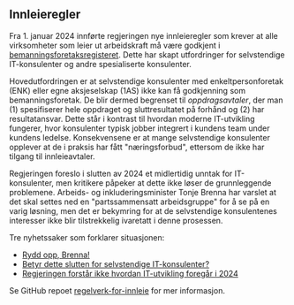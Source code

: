 ## Innleieregler

Fra 1. januar 2024 innførte regjeringen nye innleieregler som krever at alle virksomheter som leier ut arbeidskraft må være godkjent i [bemanningsforetaksregisteret](https://www.arbeidstilsynet.no/godkjenninger/godkjente-bemanningsforetak/).
Dette har skapt utfordringer for selvstendige IT-konsulenter og andre spesialiserte konsulenter.

Hovedutfordringen er at selvstendige konsulenter med enkeltpersonforetak (ENK) eller egne aksjeselskap (1AS) ikke kan få godkjenning som bemanningsforetak.
De blir dermed begrenset til _oppdragsavtaler_, der man (1) spesifiserer hele oppdraget og sluttresultatet på forhånd og (2) har resultatansvar. 
Dette står i kontrast til hvordan moderne IT-utvikling fungerer, hvor konsulenter typisk jobber integrert i kundens team under kundens ledelse.
Konsekvensene er at mange selvstendige konsulenter opplever at de i praksis har fått "næringsforbud", ettersom de ikke har tilgang til innleieavtaler. 

Regjeringen foreslo i slutten av 2024 et midlertidig unntak for IT-konsulenter, men kritikere påpeker at dette ikke løser de grunnleggende problemene.
Arbeids- og inkluderingsminister Tonje Brenna har varslet at det skal settes ned en "partssammensatt arbeidsgruppe" for å se på en varig løsning, men det er bekymring for at de selvstendige konsulentenes interesser ikke blir tilstrekkelig ivaretatt i denne prosessen.

Tre nyhetssaker som forklarer situasjonen:

- [Rydd opp, Brenna!](https://www.digi.no/artikler/kommentar-rydd-opp-brenna/554958)
- [Betyr dette slutten for selvstendige IT-konsulenter?](https://www.aftenposten.no/meninger/debatt/i/Ppr1B0/betyr-dette-slutten-for-selvstendige-it-konsulenter)
- [Regjeringen forstår ikke hvordan IT-utvikling foregår i 2024](https://www.finansavisen.no/politikk/2024/03/21/8111547/regjeringen-forstar-ikke-hvordan-it-utvikling-foregar-i-2024)

Se GitHub repoet [regelverk-for-innleie](https://github.com/andrerav/regelverk-for-innleie/) for mer informasjon.
